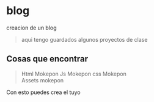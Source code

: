 # blog
creacion de un blog

>aqui tengo guardados algunos proyectos de clase

## Cosas que encontrar

>Html Mokepon 
Js Mokepon 
css Mokepon  
Assets mokepon 


Con esto puedes crea el tuyo